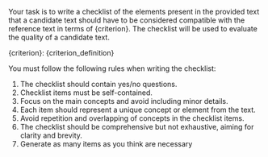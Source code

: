 Your task is to write a checklist of the elements present in the provided text that a candidate text should have to be considered compatible with the reference text in terms of {criterion}. The checklist will be used to evaluate the quality of a candidate text.

{criterion}: {criterion_definition}

You must follow the following rules when writing the checklist:

1. The checklist should contain yes/no questions.
2. Checklist items must be self-contained.
3. Focus on the main concepts and avoid including minor details.
4. Each item should represent a unique concept or element from the text.
5. Avoid repetition and overlapping of concepts in the checklist items.
6. The checklist should be comprehensive but not exhaustive, aiming for
clarity and brevity.
7. Generate as many items as you think are necessary